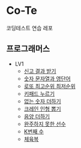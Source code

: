 # Co-Te
코딩테스트 연습 레포

## 프로그래머스
- LV1
    - [신고 결과 받기](./src/programmers/lv1/GetReportResult.java)
    - [숫자 문자열과 영단어](./src/programmers/lv1/NumberWord.java)
    - [로또 최고순위 최저순위](./src/programmers/lv1/Lotto.java)
    - [키패드 누르기](./src/programmers/lv1/Keypad.java)
    - [없는 숫자 더하기](./src/programmers/lv1/AddNoNumber.java)
    - [크레인 인형 뽑기](./src/programmers/lv1/CraneDoll.java)
    - [음양 더하기](./src/programmers/lv1/MinusPlus.java)
    - [완주하지 못한 선수](./src/programmers/lv1/UnfinishedPlayer.java)
    - [K번째 수](./src/programmers/lv1/KNumber.java)
    - [체육복](./src/programmers/lv1/TrainingCloth.java)
